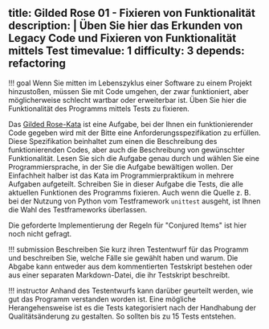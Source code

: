 title: Gilded Rose 01 - Fixieren von Funktionalität
description: |
  Üben Sie hier das Erkunden von Legacy Code und Fixieren von Funktionalität mittels Test
timevalue: 1
difficulty: 3
depends: refactoring
---
!!! goal
    Wenn Sie mitten im Lebenszyklus einer Software zu einem Projekt hinzustoßen, müssen Sie mit 
    Code umgehen, der zwar funktioniert, aber möglicherweise schlecht wartbar oder erweiterbar
    ist.
    Üben Sie hier die Funktionalität des Programms mittels Tests zu fixieren.

Das [Gilded Rose-Kata](https://github.com/emilybache/GildedRose-Refactoring-Kata/tree/main) ist 
eine Aufgabe, bei der Ihnen ein funktionierender Code gegeben wird mit der Bitte eine 
Anforderungsspezifikation zu erfüllen.  
Diese Spezifikation beinhaltet zum einen die Beschreibung des funktionierenden Codes, aber auch 
die Beschreibung von gewünschter Funktionalität. 
Lesen Sie sich die Aufgabe genau durch und wählen Sie eine Programmiersprache, in der Sie die 
Aufgabe bewältigen wollen.
Der Einfachheit halber ist das Kata im Programmierpraktikum in mehrere Aufgaben aufgeteilt.
Schreiben Sie in dieser Aufgabe die Tests, die alle aktuellen Funktionen des Programms fixieren.
Auch wenn die Quelle z. B. bei der Nutzung von Python vom Testframework `unittest` ausgeht, ist 
Ihnen die Wahl des Testframeworks überlassen.

Die geforderte Implementierung der Regeln für "Conjured Items" ist hier noch nicht gefragt. 

!!! submission
    Beschreiben Sie kurz ihren Testentwurf für das Programm und beschreiben Sie, welche Fälle 
    sie gewählt haben und warum.
    Die Abgabe kann entweder aus dem kommentierten Testskript bestehen oder aus einer separaten 
    Markdown-Datei, die ihr Testskript beschreibt.

!!! instructor
    Anhand des Testentwurfs kann darüber geurteilt werden, wie gut das Programm verstanden 
    worden ist.
    Eine mögliche Herangehensweise ist es die Tests kategorisiert nach der Handhabung der 
    Qualitätsänderung zu gestalten. 
    So sollten bis zu 15 Tests entstehen.